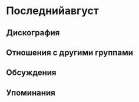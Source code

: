 # Последнийавгуст



## Дискография


## Отношения с другими группами


## Обсуждения


## Упоминания

